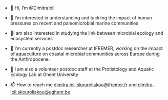 - 👋 Hi, I’m @DimitraIoli
- 👀 I’m interested in understanding and tackling the impact of human pressures on recent and paleomicrobial marine communities
- 👀I am also interested in studying the link between microbial ecology and ecosystem services

- 🌱 I’m currently a postdoc researcher at IFREMER, working on the impact of aquaculture on coastal microbial communities across Europe during the Anthropocene.
- 🌱 I am also a volunteer postdoc staff at the Protistology and Aquatic Ecology Lab at Ghent University
- 📫 How to reach me dimitra.ioli.skouroliakou@ifremer.fr and dimitra-ioli.skouroliakou@ughent.be

<!---
DimitraIoli/DimitraIoli is a ✨ special ✨ repository because its `README.md` (this file) appears on your GitHub profile.
You can click the Preview link to take a look at your changes.
--->
